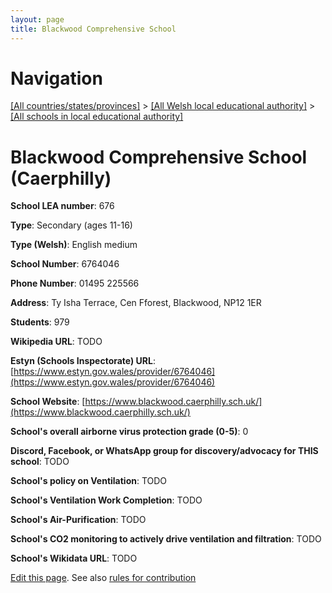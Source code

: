 ```yaml
---
layout: page
title: Blackwood Comprehensive School
---
```

# Navigation

[[All countries/states/provinces]](../../..) > [[All Welsh local educational authority]](../..) > [[All schools in local educational authority]](..)

# Blackwood Comprehensive School (Caerphilly)

**School LEA number**: 676

**Type**: Secondary (ages 11-16)

**Type (Welsh)**: English medium

**School Number**: 6764046

**Phone Number**: 01495 225566

**Address**: Ty Isha Terrace, Cen Fforest, Blackwood, NP12 1ER

**Students**: 979

**Wikipedia URL**: TODO

**Estyn (Schools Inspectorate) URL**: [https://www.estyn.gov.wales/provider/6764046](https://www.estyn.gov.wales/provider/6764046)

**School Website**: [https://www.blackwood.caerphilly.sch.uk/](https://www.blackwood.caerphilly.sch.uk/)

**School's overall airborne virus protection grade (0-5)**: 0

**Discord, Facebook, or WhatsApp group for discovery/advocacy for THIS school**: TODO

**School's policy on Ventilation**: TODO

**School's Ventilation Work Completion**: TODO

**School's Air-Purification**: TODO

**School's CO2 monitoring to actively drive ventilation and filtration**: TODO

**School's Wikidata URL**: TODO




[Edit this page](https://github.com/ventilate-schools/Wales/edit/prif/./Caerphilly/Blackwood_Comprehensive_School.md). See also [rules for contribution](../../../contribution-rules/)